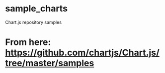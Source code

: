 # sample_charts
Chart.js repository samples

# From here: https://github.com/chartjs/Chart.js/tree/master/samples
